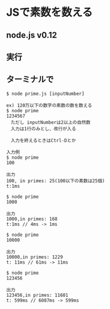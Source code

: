 # JSで素数を数える

## node.js v0.12

## 実行
## ターミナルで

```
$ node prime.js [inputNumber]

ex) 120万以下の数字の素数の数を数える
$ node prime
1234567
　ただし inputNumberは2以上の自然数
　入力は1行のみとし、改行が入る

　入力を終えるときはCtrl-Dとか
```

```
入力例
$ node prime
100

出力
100, in primes: 25(100以下の素数は25個)
t:1ms
```

```
$ node prime
1000

出力
1000,in primes: 168
t:1ms // 4ms -> 1ms
```

```
$ node prime
10000

出力
10000,in primes: 1229
t: 11ms // 61ms -> 11ms
```

```
$ node prime
123456

出力
123456,in primes: 11601
t: 599ms // 6087ms -> 599ms
```


